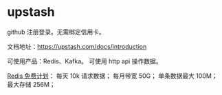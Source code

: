 # upstash

github 注册登录。无需绑定信用卡。

文档地址：https://upstash.com/docs/introduction

可使用产品：Redis、Kafka。
可使用 http api 操作数据。

[Redis 免费计划](https://upstash.com/pricing)：
每天 10k 请求数据；
每月带宽 50G；
单条数据最大 100M；
最大存储 256M；
